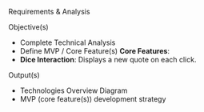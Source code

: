 Requirements & Analysis

Objective(s) 
- Complete Technical Analysis
- Define MVP / Core Feature(s)
**Core Features**:
- **Dice Interaction**: Displays a new quote on each click.



Output(s) 
- Technologies Overview Diagram
- MVP (core feature(s)) development strategy
